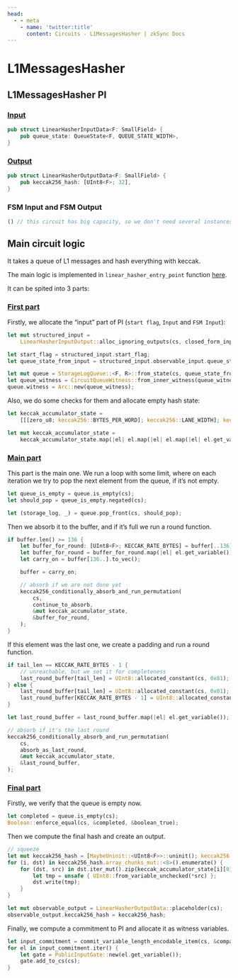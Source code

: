 ```yaml
---
head:
  - - meta
    - name: 'twitter:title'
      content: Circuits - L1MessagesHasher | zkSync Docs
---
```


# L1MessagesHasher

## L1MessagesHasher PI

### [Input](https://github.com/matter-labs/era-zkevm_circuits/blob/main/src/linear_hasher/input.rs#L27)

```rust
pub struct LinearHasherInputData<F: SmallField> {
    pub queue_state: QueueState<F, QUEUE_STATE_WIDTH>,
}
```

### [Output](https://github.com/matter-labs/era-zkevm_circuits/blob/main/src/linear_hasher/input.rs#L42)

```rust
pub struct LinearHasherOutputData<F: SmallField> {
    pub keccak256_hash: [UInt8<F>; 32],
}
```

### FSM Input and FSM Output

```rust
() // this circuit has big capacity, so we don't need several instances
```

## Main circuit logic

It takes a queue of L1 messages and hash everything with keccak.

The main logic is implemented in `linear_hasher_entry_point` function
[here](https://github.com/matter-labs/era-zkevm_circuits/blob/main/src/linear_hasher/mod.rs#L35).

It can be spited into 3 parts:

### [First part](https://github.com/matter-labs/era-zkevm_circuits/blob/main/src/linear_hasher/mod.rs#L54)

Firstly, we allocate the “input” part of PI (`start flag`, `Input` and `FSM Input`):

```rust
let mut structured_input =
    LinearHasherInputOutput::alloc_ignoring_outputs(cs, closed_form_input.clone());

let start_flag = structured_input.start_flag;
let queue_state_from_input = structured_input.observable_input.queue_state;

let mut queue = StorageLogQueue::<F, R>::from_state(cs, queue_state_from_input);
let queue_witness = CircuitQueueWitness::from_inner_witness(queue_witness);
queue.witness = Arc::new(queue_witness);
```

Also, we do some checks for them and allocate empty hash state:

```rust
let keccak_accumulator_state =
    [[[zero_u8; keccak256::BYTES_PER_WORD]; keccak256::LANE_WIDTH]; keccak256::LANE_WIDTH];

let mut keccak_accumulator_state =
    keccak_accumulator_state.map(|el| el.map(|el| el.map(|el| el.get_variable())));
```

### [Main part](https://github.com/matter-labs/era-zkevm_circuits/blob/main/src/linear_hasher/mod.rs#L105)

This part is the main one. We run a loop with some limit, where on each iteration we try to pop the next element from
the queue, if it’s not empty.

```rust
let queue_is_empty = queue.is_empty(cs);
let should_pop = queue_is_empty.negated(cs);

let (storage_log, _) = queue.pop_front(cs, should_pop);
```

Then we absorb it to the buffer, and if it’s full we run a round function.

```rust
if buffer.len() >= 136 {
    let buffer_for_round: [UInt8<F>; KECCAK_RATE_BYTES] = buffer[..136].try_into().unwrap();
    let buffer_for_round = buffer_for_round.map(|el| el.get_variable());
    let carry_on = buffer[136..].to_vec();

    buffer = carry_on;

    // absorb if we are not done yet
    keccak256_conditionally_absorb_and_run_permutation(
        cs,
        continue_to_absorb,
        &mut keccak_accumulator_state,
        &buffer_for_round,
    );
}
```

If this element was the last one, we create a padding and run a round function.

```rust
if tail_len == KECCAK_RATE_BYTES - 1 {
    // unreachable, but we set it for completeness
    last_round_buffer[tail_len] = UInt8::allocated_constant(cs, 0x81);
} else {
    last_round_buffer[tail_len] = UInt8::allocated_constant(cs, 0x01);
    last_round_buffer[KECCAK_RATE_BYTES - 1] = UInt8::allocated_constant(cs, 0x80);
}

let last_round_buffer = last_round_buffer.map(|el| el.get_variable());

// absorb if it's the last round
keccak256_conditionally_absorb_and_run_permutation(
    cs,
    absorb_as_last_round,
    &mut keccak_accumulator_state,
    &last_round_buffer,
);
```

### [Final part](https://github.com/matter-labs/era-zkevm_circuits/blob/main/src/linear_hasher/mod.rs#L169)

Firstly, we verify that the queue is empty now.

```rust
let completed = queue.is_empty(cs);
Boolean::enforce_equal(cs, &completed, &boolean_true);
```

Then we compute the final hash and create an output.

```rust
// squeeze
let mut keccak256_hash = [MaybeUninit::<UInt8<F>>::uninit(); keccak256::KECCAK256_DIGEST_SIZE];
for (i, dst) in keccak256_hash.array_chunks_mut::<8>().enumerate() {
    for (dst, src) in dst.iter_mut().zip(keccak_accumulator_state[i][0].iter()) {
        let tmp = unsafe { UInt8::from_variable_unchecked(*src) };
        dst.write(tmp);
    }
}

let mut observable_output = LinearHasherOutputData::placeholder(cs);
observable_output.keccak256_hash = keccak256_hash;
```

Finally, we compute a commitment to PI and allocate it as witness variables.

```rust
let input_commitment = commit_variable_length_encodable_item(cs, &compact_form, round_function);
for el in input_commitment.iter() {
    let gate = PublicInputGate::new(el.get_variable());
    gate.add_to_cs(cs);
}
```

